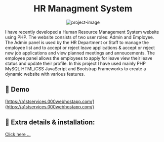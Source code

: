 <h1 align="center" id="title">HR Managment System</h1>

<p align="center"><img src="https://www.linuxlinks.com/wp-content/uploads/2017/10/businessman-touching-virtual-screen-with-infographic-hr-wording-human-development-recruitment-concept.jpg" alt="project-image"></p>

<p id="description">I have recently developed a Human Resource Management System website using PHP. The website consists of two user roles: Admin and Employee. The Admin panel is used by the HR Department or Staff to manage the employee list and to accept or reject leave applications &amp; accept or reject new job applications and view planned meetings and annoucements. The employee panel allows the employees to apply for leave view their leave status and update their profile. In this project I have used mainly PHP MySQL HTML/CSS JavaScript and Bootstrap Frameworks to create a dynamic website with various features.</p>

<h2>🚀 Demo</h2>

[https://a1stservices.000webhostapp.com/](https://a1stservices.000webhostapp.com/)

<h2>🚀 Extra details & installation:</h2>

[Click here ...](https://abderrahman-youabd.netlify.app/portfolio/projectview2)
